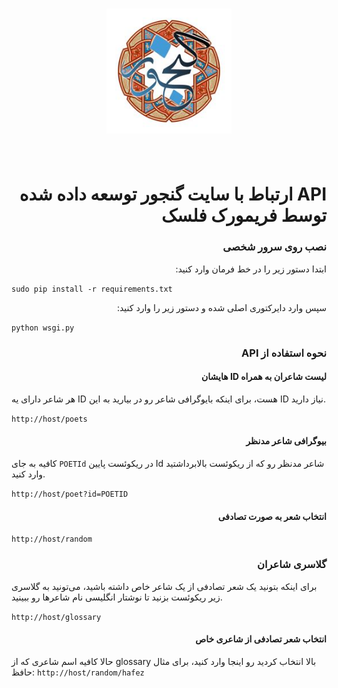 <h1 align="center">
	<img width="200" src="static/ganjoor.jpg" alt="Aur">
	<br>
	<br>
</h1>

<div dir="rtl">
	<h1>API ارتباط با سایت گنجور توسعه داده شده توسط فریمورک فلسک</h1>
</div>
<div dir="rtl">
	<h3>نصب روی سرور شخصی</h3>
</div>

<div dir="rtl">
	ابتدا دستور زیر را در خط فرمان وارد کنید:
</div>

`sudo pip install -r requirements.txt`
<br />

<div dir="rtl">
	سپس وارد دایرکتوری اصلی شده و دستور زیر را وارد کنید:
</div>

`python wsgi.py`
<br />

<div dir="rtl">
	<h3>نحوه استفاده از API</h3>
</div>

<div dir="rtl">
	<h4>لیست شاعران به همراه ID هایشان</h4>
</div>

هر شاعر دارای یه ID هست، برای اینکه بایوگرافی شاعر رو در بیارید به این ID نیاز دارید.

`http://host/poets`
<br />



<div dir="rtl">
	<h4>بیوگرافی شاعر مدنظر</h4>
</div>

کافیه به جای <code>POETId</code> در ریکوئست پایین Id شاعر مدنظر رو که از ریکوئست بالابرداشتید وارد کنید.

`http://host/poet?id=POETID`
<br />


<div dir="rtl">
	<h4>انتخاب شعر به صورت تصادفی</h4>
</div>

`http://host/random`
<br />


<div dir="rtl">
	<h3>گلاسری شاعران</h3>
</div>

<div dir="rtl">
</div>

برای اینکه بتونید یک شعر تصادفی از یک شاعر خاص داشته باشید، می‌تونید به گلاسری زیر ریکوئست بزنید تا نوشتار انگلیسی نام‌ شاعر‌ها رو ببینید.

`http://host/glossary`
<br />



<div dir="rtl">
	<h4>انتخاب شعر تصادفی از شاعری خاص</h4>
</div>

حالا کافیه اسم شاعری که از glossary بالا انتخاب کردید رو اینجا وارد کنید، برای مثال حافظ:
`http://host/random/hafez`
<br />

